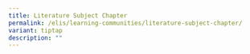 ```yaml
---
title: Literature Subject Chapter
permalink: /elis/learning-communities/literature-subject-chapter/
variant: tiptap
description: ""
---
```

